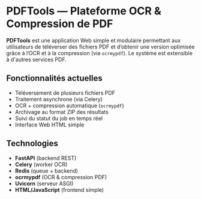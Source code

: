 # PDFTools — Plateforme OCR & Compression de PDF

**PDFTools** est une application Web simple et modulaire permettant aux utilisateurs de téléverser des fichiers PDF et d’obtenir une version optimisée grâce à l’OCR et à la compression (via `ocrmypdf`). Le système est extensible à d'autres services PDF.

## Fonctionnalités actuelles

- Téléversement de plusieurs fichiers PDF
- Traitement asynchrone (via Celery)
- OCR + compression automatique (`ocrmypdf`)
- Archivage au format ZIP des résultats
- Suivi du statut du job en temps réel
- Interface Web HTML simple

## Technologies

- **FastAPI** (backend REST)
- **Celery** (worker OCR)
- **Redis** (queue + backend)
- **ocrmypdf** (OCR & compression PDF)
- **Uvicorn** (serveur ASGI)
- **HTML/JavaScript** (frontend simple)
